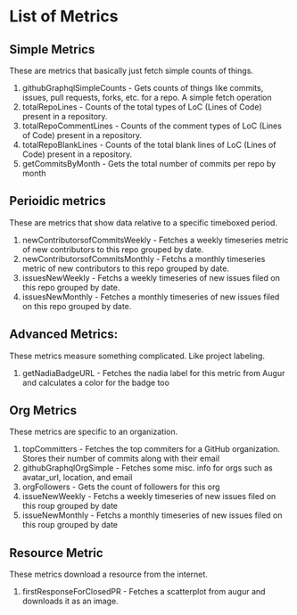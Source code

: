 # List of Metrics

## Simple Metrics

These are metrics that basically just fetch simple counts of things.
    
1. githubGraphqlSimpleCounts - Gets counts of things like commits, issues, pull requests, forks, etc. for a repo. A simple fetch operation
2. totalRepoLines - Counts of the total types of LoC (Lines of Code) present in a repository.
3. totalRepoCommentLines - Counts of the comment types of LoC (Lines of Code) present in a repository.
4. totalRepoBlankLines - Counts of the total blank lines of LoC (Lines of Code) present in a repository.
5. getCommitsByMonth - Gets the total number of commits per repo by month



## Perioidic metrics

These are metrics that show data relative to a specific timeboxed period.

1. newContributorsofCommitsWeekly - Fetches a weekly timeseries metric of new contributors to this repo grouped by date.
2. newContributorsofCommitsMonthly - Fetchs a monthly timeseries metric of new contributors to this repo grouped by date.
3. issuesNewWeekly - Fetchs a weekly timeseries of new issues filed on this repo grouped by date.
4. issuesNewMonthly - Fetches a monthly timeseries of new issues filed on this repo grouped by date.

## Advanced Metrics:

These metrics measure something complicated. Like project labeling.

1. getNadiaBadgeURL - Fetches the nadia label for this metric from Augur and calculates a color for the badge too

## Org Metrics

These metrics are specific to an organization.

1. topCommitters - Fetches the top commiters for a GitHub organization. Stores their number of commits along with their email
2. githubGraphqlOrgSimple - Fetches some misc. info for orgs such as avatar_url, location, and email
3. orgFollowers - Gets the count of followers for this org
4. issueNewWeekly - Fetchs a weekly timeseries of new issues filed on this roup grouped by date
5. issueNewMonthly - Fetchs a monthly timeseries of new issues filed on this roup grouped by date

## Resource Metric

These metrics download a resource from the internet.

1. firstResponseForClosedPR - Fetches a scatterplot from augur and downloads it as an image.